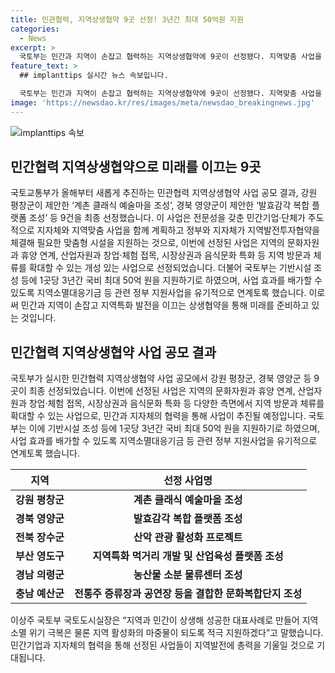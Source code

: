 ```yaml
---
title: 민관협력, 지역상생협약 9곳 선정! 3년간 최대 50억원 지원
categories:
  - News
excerpt: >
  국토부는 민간과 지역이 손잡고 협력하는 지역상생협약에 9곳이 선정됐다. 지역맞춤 사업을 추진하고 정부와 지자체의 지원을 받아 필요한 맞춤형 시설을 구축하는 이번 사업은 지역의 문화자원과 휴양, 산업자원과 창업·체험, 시장상권과 음식문화를 확대할 수 있는 사업으로 국비 최대 50억 원을 지원한다. 클릭하여 민간과 지역의 협력으로 지역발전을 이끄는 사례를 확인하자.
feature_text: >
  ## implanttips 실시간 뉴스 속보입니다.

  국토부는 민간과 지역이 손잡고 협력하는 지역상생협약에 9곳이 선정됐다. 지역맞춤 사업을 추진하고 정부와 지자체의 지원을 받아 필요한 맞춤형 시설을 구축하는 이번 사업은 지역의 문화자원과 휴양, 산업자원과 창업·체험, 시장상권과 음식문화를 확대할 수 있는 사업으로 국비 최대 50억 원을 지원한다. 클릭하여 민간과 지역의 협력으로 지역발전을 이끄는 사례를 확인하자.
image: 'https://newsdao.kr/res/images/meta/newsdao_breakingnews.jpg'
---
```


<p><img src="https://newsdao.kr/res/images/meta/newsdao_breakingnews.jpg" alt="implanttips 속보" /></p>

<h2 data-ke-size="size26">민간협력 지역상생협약으로 미래를 이끄는 9곳</h2>

<p>국토교통부가 올해부터 새롭게 추진하는 민관협력 지역상생협약 사업 공모 결과, 강원 평창군이 제안한 ‘계촌 클래식 예술마을 조성’, 경북 영양군이 제안한 ‘발효감각 복합 플랫폼 조성’ 등 9건을 최종 선정했습니다. 이 사업은 전문성을 갖춘 민간기업·단체가 주도적으로 지자체와 지역맞춤 사업을 함께 계획하고 정부와 지자체가 지역발전투자협약을 체결해 필요한 맞춤형 시설을 지원하는 것으로, 이번에 선정된 사업은 지역의 문화자원과 휴양 연계, 산업자원과 창업·체험 접목, 시장상권과 음식문화 특화 등 지역 방문과 체류를 확대할 수 있는 개성 있는 사업으로 선정되었습니다. 더불어 국토부는 기반시설 조성 등에 1곳당 3년간 국비 최대 50억 원을 지원하기로 하였으며, 사업 효과를 배가할 수 있도록 지역소멸대응기금 등 관련 정부 지원사업을 유기적으로 연계토록 했습니다. 이로써 민간과 지역이 손잡고 지역특화 발전을 이끄는 상생협약을 통해 미래를 준비하고 있는 것입니다.</p>

<h2 data-ke-size="size26">민간협력 지역상생협약 사업 공모 결과</h2>

<p>국토부가 실시한 민간협력 지역상생협약 사업 공모에서 강원 평창군, 경북 영양군 등 9곳이 최종 선정되었습니다. 이번에 선정된 사업은 지역의 문화자원과 휴양 연계, 산업자원과 창업·체험 접목, 시장상권과 음식문화 특화 등 다양한 측면에서 지역 방문과 체류를 확대할 수 있는 사업으로, 민간과 지자체의 협력을 통해 사업이 추진될 예정입니다. 국토부는 이에 기반시설 조성 등에 1곳당 3년간 국비 최대 50억 원을 지원하기로 하였으며, 사업 효과를 배가할 수 있도록 지역소멸대응기금 등 관련 정부 지원사업을 유기적으로 연계토록 했습니다.</p>

<p data-ke-size="size16"></p>

<table>
    <thead>
        <tr>
            <th>지역</th>
            <th>선정 사업명</th>
        </tr>
    </thead>
    <tbody>
        <tr>
            <td style="text-align: center; height: 17px;"><b>강원 평창군</b></td>
            <td style="text-align: center; height: 17px;"><b>계촌 클래식 예술마을 조성</b></td>
        </tr>
        <tr>
            <td style="text-align: center; height: 17px;"><b>경북 영양군</b></td>
            <td style="text-align: center; height: 17px;"><b>발효감각 복합 플랫폼 조성</b></td>
        </tr>
        <tr>
            <td style="text-align: center; height: 17px;"><b>전북 장수군</b></td>
            <td style="text-align: center; height: 17px;"><b>산악 관광 활성화 프로젝트</b></td>
        </tr>
        <tr>
            <td style="text-align: center; height: 17px;"><b>부산 영도구</b></td>
            <td style="text-align: center; height: 17px;"><b>지역특화 먹거리 개발 및 산업육성 플랫폼 조성</b></td>
        </tr>
        <tr>
            <td style="text-align: center; height: 17px;"><b>경남 의령군</b></td>
            <td style="text-align: center; height: 17px;"><b>농산물 소분 물류센터 조성</b></td>
        </tr>
        <tr>
            <td style="text-align: center; height: 17px;"><b>충남 예산군</b></td>
            <td style="text-align: center; height: 17px;"><b>전통주 증류장과 공연장 등을 결합한 문화복합단지 조성</b></td>
        </tr>
    </tbody>
</table>

<p data-ke-size="size16"></p>

<p>이상주 국토부 국토도시실장은 “지역과 민간이 상생해 성공한 대표사례로 만들어 지역소멸 위기 극복은 물론 지역 활성화의 마중물이 되도록 적극 지원하겠다”고 말했습니다. 민간기업과 지자체의 협력을 통해 선정된 사업들이 지역발전에 총력을 기울일 것으로 기대됩니다.</p>


